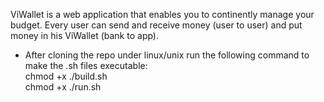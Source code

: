 ViWallet is a web application that enables you to continently manage your budget. Every user can send and receive money (user to user) and put money in his ViWallet (bank to app). 

- After cloning the repo under linux/unix run the following command to make the .sh files executable: <br />
 chmod +x ./build.sh <br />
 chmod +x ./run.sh <br />
